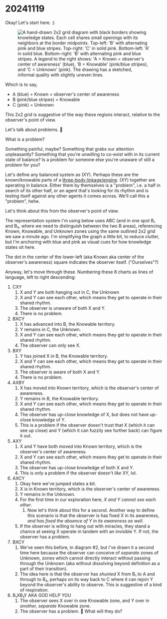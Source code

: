 # 20241119

Okay! Let's start here. :)

<figure><img src="../../.gitbook/assets/Screenshot 2024-11-19 at 7.33.22 AM.png" alt="A hand-drawn 2x2 grid diagram with black borders showing knowledge states. Each cell shares small openings with its neighbors at the border midpoints. Top-left: &#x27;B&#x27; with alternating pink and blue stripes. Top-right: &#x27;C&#x27; in solid pink. Bottom-left: &#x27;A&#x27; in solid blue. Bottom-right: &#x27;B&#x27; with alternating pink and blue stripes. A legend to the right shows: &#x27;A = Known = observer&#x27;s center of awareness&#x27; (blue), &#x27;B = Knowable&#x27; (pink/blue stripes), and &#x27;C = Unknown&#x27; (pink). The drawing has a sketched, informal quality with slightly uneven lines."><figcaption></figcaption></figure>

Which is to say,

* A (blue) = Known = observer's center of awareness
* B (pink/blue stripes) = Knowable
* C (pink) = Unknown

This 2x2 grid is suggestive of the way these regions interact, relative to the observer's point of view.

Let's talk about problems. 🤩

What is a problem?

Something painful, maybe? Something that grabs our attention unpleasantly? Something that you're unwilling to co-exist with in its current state of balance? Is a problem for someone else you're unaware of still a problem for you?

Let's define any balanced system as (XY). Perhaps these are the known/knowable parts of a [three-body linkage/engine](17.md#three-body-linkages-engines). (XY) together are operating in balance. Either them by themselves is a "problem", i.e. a half in search of its other half, or an agent that's looking for its rhythm and is testing itself against any other agents it comes across. We'll call this a "problem", hehe.

Let's think about this from the observer's point of view.

The representation system I'm using below uses ABC (and in one spot B₁ and B₂, where we need to distinguish between the two B areas), referencing Known, Knowable, and Unknown zones using the same outlined 2x2 grid we saw a minute ago. I'm simplifying the graph a little bit, to reduce clutter, but I'm anchoring with blue and pink as visual cues for how knowledge states sit here.

The dot in the center of the lower-left (aka Known aka center of the observer's awareness) square indicates the observer itself. ("Ourselves"?)

Anyway, let's move through these. Numbering these 8 charts as lines of language, left to right descending:

1. CXY
   1. X and Y are both hanging out in C, the Unknown
   2. X and Y can see each other, which means they get to operate in their shared rhythm.
   3. The observer is unaware of both X and Y.
   4. There is no problem.
2. BXCY
   1. X has advanced into B, the Knowable territory.
   2. Y remains in C, the Unknown.
   3. X and Y can see each other, which means they get to operate in their shared rhythm.
   4. The observer can only see X.
3. BXY
   1. Y has joined X in B, the Knowable territory.
   2. X and Y can see each other, which means they get to operate in their shared rhythm.
   3. The observer is aware of both X and Y.
   4. There is no problem.
4. AXBY
   1. X has moved into Known territory, which is the observer's center of awareness.
   2. Y remains in B, the Knowable territory.
   3. X and Y can see each other, which means they get to operate in their shared rhythm.
   4. The observer has up-close knowledge of X, but does not have up-close knowledge of Y.
   5. This is a problem if the observer doesn't trust that X (which it can see up close) and Y (which it can fuzzily see further back) can figure it out.
5. AXY
   1. X and Y have both moved into Known territory, which is the observer's center of awareness.
   2. X and Y can see each other, which means they get to operate in their shared rhythm.
   3. The observer has up-close knowledge of both X and Y.
   4. This is only a problem if the observer doesn't _like_ XY, lol.
6. AXCY
   1. Okay here we've jumped states a bit.
   2. X is in Known territory, which is the observer's center of awareness.
   3. Y remains in the Unknown.
   4. For the first time in our exploration here, _X and Y cannot see each other_.
      1. Now let's think about this for a second. Another way to define this scenario is that the observer is has fixed X in its awareness, _and has fixed the absence of Y in its awareness as well_.
   5. If the observer is willing to hang out with miracles, they stand a chance at seeing X operate in tandem with an invisible Y. If not, the observer has a problem.
7. BXCY
   1. We've seen this before, in diagram #2, but I've drawn it a second time here because the observer can conceive of _separate_ zones of Unknown, zones which cannot directly interact without passing through the Unknown (aka without dissolving beyond definition as a part of their transition).
   2. The idea here is that the observer has _shunted_ X from B₁ to A and through to B₂, perhaps on its way back to C where it can rejoin Y beyond the observer's ability to observe. This is suggestive of a kind of respiration.
8. B₁XB₂Y AKA GOD HELP YOU
   1. The observer sees X over in one Knowable zone, and Y over in _another, separate_ Knowable zone.
   2. The observer has a problem. 🤩 What will they do?

<figure><img src="../../.gitbook/assets/Screenshot 2024-11-19 at 7.46.04 AM.png" alt=""><figcaption></figcaption></figure>
